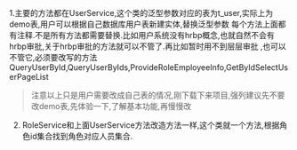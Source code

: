 ﻿1.主要的方法都在UserService,这个类的泛型参数对应的表为t_user,实际上为demo表,用户可以根据自己数据库用户表新建实体,替换泛型参数
每个方法上面都有注释.不是所有方法都需要替换.比如用户系统没有hrbp概念,也就自然不会有hrbp审批,关于hrbp审批的方法就可以不管了.再比如暂时用不到层层审批
,也可以不管它,必须要改写的方法QueryUserById,QueryUserByIds,ProvideRoleEmployeeInfo,GetByIdSelectUserPageList

> 注意以上只是用户需要改成自己表的情况,刚下载下来项目,强列建议先不要改demo表,先体验一下,了解基本功能,再慢慢改
>
2. RoleService和上面UserService方法改造方法一样,这个类就一个方法,根据角色id集合找到角色对应人员集合.
